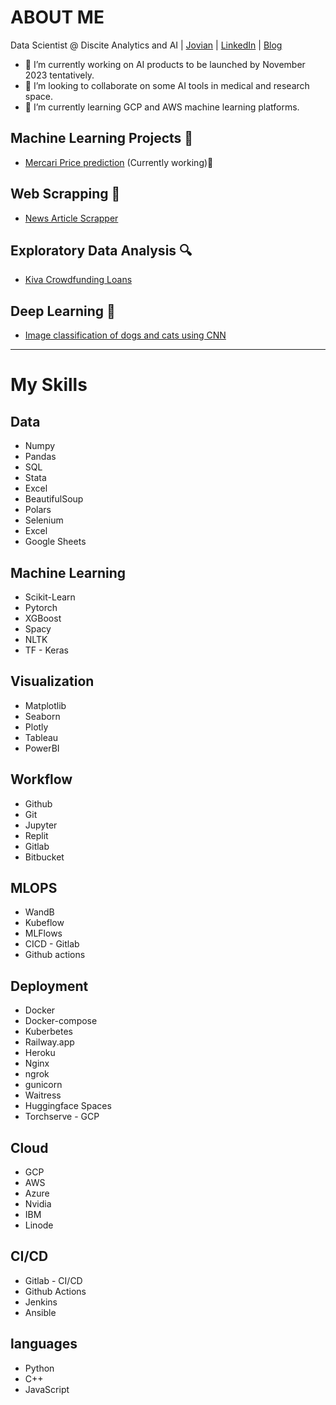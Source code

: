 # ABOUT ME
Data Scientist @ Discite Analytics and AI | [Jovian](https://jovian.ai/manishb27) | [LinkedIn](https://www.linkedin.com/in/manishb27/) | [Blog](https://medium.com/@manishb27)

- 🔭 I’m currently working on AI products to be launched by November 2023 tentatively.
- 👯 I’m looking to collaborate on some AI tools in medical and research space.
- 🌱 I’m currently learning GCP and AWS machine learning platforms.

## Machine Learning Projects 🔬
- [Mercari Price prediction](https://jovian.ai/manishb27/mercari-price-prediction-ml-project) (Currently working)👀

## Web Scrapping 🎰
- [News Article Scrapper](https://jovian.ai/manishb27/web-scraping)

## Exploratory Data Analysis 🔍
- [Kiva Crowdfunding Loans](https://jovian.ai/manishb27/kiva-loans-eda)

## Deep Learning 🔭
- [Image classification of dogs and cats using CNN](https://jovian.ai/manishb27/image-classification-dl-project-using-restnets-regularization)

____________________________

# **My Skills**
## Data
- Numpy
- Pandas  
- SQL
- Stata
- Excel
- BeautifulSoup
- Polars
- Selenium
- Excel
- Google Sheets

## Machine Learning
- Scikit-Learn
- Pytorch
- XGBoost
- Spacy
- NLTK
- TF - Keras 

## Visualization
- Matplotlib
- Seaborn
- Plotly    
- Tableau
- PowerBI

## Workflow
- Github
- Git
- Jupyter
- Replit
- Gitlab
- Bitbucket

## MLOPS
- WandB
- Kubeflow
- MLFlows
- CICD - Gitlab
- Github actions

## Deployment
- Docker
- Docker-compose
- Kuberbetes
- Railway.app
- Heroku
- Nginx
- ngrok
- gunicorn
- Waitress
- Huggingface Spaces
- Torchserve - GCP

## Cloud
- GCP
- AWS
- Azure
- Nvidia
- IBM
- Linode 

## CI/CD
- Gitlab - CI/CD
- Github Actions
- Jenkins
- Ansible    

## languages 
- Python
- C++
- JavaScript

<!--
**manishb27/manishb27** is a ✨ _special_ ✨ repository because its `README.md` (this file) appears on your GitHub profile.

Here are some ideas to get you started:


- 💬 Ask me about ...
- 📫 How to reach me: ...
- 😄 Pronouns: ...
- ⚡ Fun fact: ...
-->
